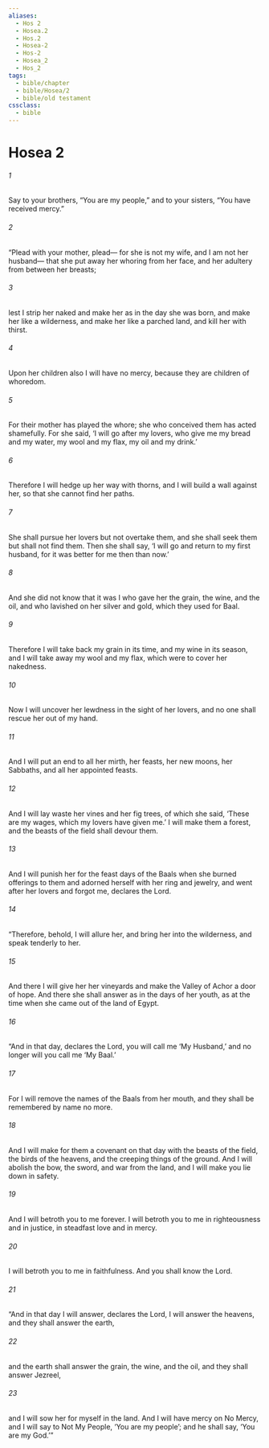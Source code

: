 ```yaml
---
aliases:
  - Hos 2
  - Hosea.2
  - Hos.2
  - Hosea-2
  - Hos-2
  - Hosea_2
  - Hos_2
tags:
  - bible/chapter
  - bible/Hosea/2
  - bible/old testament
cssclass:
  - bible
---
```


# Hosea 2

###### 1
Say to your brothers, “You are my people,” and to your sisters, “You have received mercy.”
###### 2
“Plead with your mother, plead— for she is not my wife, and I am not her husband— that she put away her whoring from her face, and her adultery from between her breasts;
###### 3
lest I strip her naked and make her as in the day she was born, and make her like a wilderness, and make her like a parched land, and kill her with thirst.
###### 4
Upon her children also I will have no mercy, because they are children of whoredom.
###### 5
For their mother has played the whore; she who conceived them has acted shamefully. For she said, ‘I will go after my lovers, who give me my bread and my water, my wool and my flax, my oil and my drink.’
###### 6
Therefore I will hedge up her way with thorns, and I will build a wall against her, so that she cannot find her paths.
###### 7
She shall pursue her lovers but not overtake them, and she shall seek them but shall not find them. Then she shall say, ‘I will go and return to my first husband, for it was better for me then than now.’
###### 8
And she did not know that it was I who gave her the grain, the wine, and the oil, and who lavished on her silver and gold, which they used for Baal.
###### 9
Therefore I will take back my grain in its time, and my wine in its season, and I will take away my wool and my flax, which were to cover her nakedness.
###### 10
Now I will uncover her lewdness in the sight of her lovers, and no one shall rescue her out of my hand.
###### 11
And I will put an end to all her mirth, her feasts, her new moons, her Sabbaths, and all her appointed feasts.
###### 12
And I will lay waste her vines and her fig trees, of which she said, ‘These are my wages, which my lovers have given me.’ I will make them a forest, and the beasts of the field shall devour them.
###### 13
And I will punish her for the feast days of the Baals when she burned offerings to them and adorned herself with her ring and jewelry, and went after her lovers and forgot me, declares the Lord.
###### 14
“Therefore, behold, I will allure her, and bring her into the wilderness, and speak tenderly to her.
###### 15
And there I will give her her vineyards and make the Valley of Achor a door of hope. And there she shall answer as in the days of her youth, as at the time when she came out of the land of Egypt.
###### 16
“And in that day, declares the Lord, you will call me ‘My Husband,’ and no longer will you call me ‘My Baal.’
###### 17
For I will remove the names of the Baals from her mouth, and they shall be remembered by name no more.
###### 18
And I will make for them a covenant on that day with the beasts of the field, the birds of the heavens, and the creeping things of the ground. And I will abolish the bow, the sword, and war from the land, and I will make you lie down in safety.
###### 19
And I will betroth you to me forever. I will betroth you to me in righteousness and in justice, in steadfast love and in mercy.
###### 20
I will betroth you to me in faithfulness. And you shall know the Lord.
###### 21
“And in that day I will answer, declares the Lord, I will answer the heavens, and they shall answer the earth,
###### 22
and the earth shall answer the grain, the wine, and the oil, and they shall answer Jezreel,
###### 23
and I will sow her for myself in the land. And I will have mercy on No Mercy, and I will say to Not My People, ‘You are my people’; and he shall say, ‘You are my God.’”


